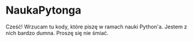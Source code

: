 # NaukaPytonga
Cześć!
Wrzucam tu kody, które piszę w ramach nauki Python'a.
Jestem z nich bardzo dumna. 
Proszę się nie śmiać.